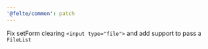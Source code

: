```yaml
---
'@felte/common': patch
---
```


Fix setForm clearing `<input type="file">` and add support to pass a `FileList`
